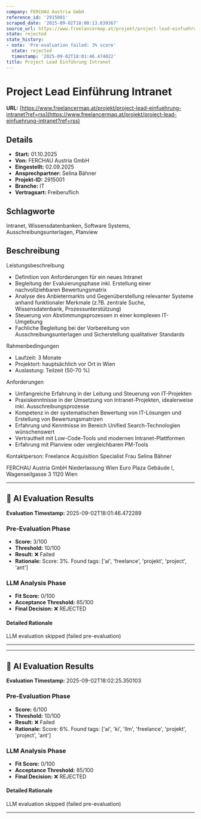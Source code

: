 ```yaml
---
company: FERCHAU Austria GmbH
reference_id: '2915001'
scraped_date: '2025-09-02T18:00:13.639367'
source_url: https://www.freelancermap.at/projekt/project-lead-einfuehrung-intranet?ref=rss
state: rejected
state_history:
- note: 'Pre-evaluation failed: 3% score'
  state: rejected
  timestamp: '2025-09-02T18:01:46.474022'
title: Project Lead Einführung Intranet
---
```



# Project Lead Einführung Intranet
**URL:** [https://www.freelancermap.at/projekt/project-lead-einfuehrung-intranet?ref=rss](https://www.freelancermap.at/projekt/project-lead-einfuehrung-intranet?ref=rss)
## Details
- **Start:** 01.10.2025
- **Von:** FERCHAU Austria GmbH
- **Eingestellt:** 02.09.2025
- **Ansprechpartner:** Selina Bähner
- **Projekt-ID:** 2915001
- **Branche:** IT
- **Vertragsart:** Freiberuflich

## Schlagworte
Intranet, Wissensdatenbanken, Software Systems, Ausschreibungsunterlagen, Planview

## Beschreibung
Leistungsbeschreibung
* Definition von Anforderungen für ein neues Intranet
* Begleitung der Evaluierungsphase inkl. Erstellung einer nachvollziehbaren Bewertungsmatrix
* Analyse des Anbietermarkts und Gegenüberstellung relevanter Systeme anhand funktionaler Merkmale (z.?B. zentrale Suche, Wissensdatenbank, Prozessunterstützung)
* Steuerung von Abstimmungsprozessen in einer komplexen IT-Umgebung
* Fachliche Begleitung bei der Vorbereitung von Ausschreibungsunterlagen und Sicherstellung qualitativer Standards

Rahmenbedingungen
* Laufzeit: 3 Monate
* Projektort: hauptsächlich vor Ort in Wien
* Auslastung: Teilzeit (50-70 %)

Anforderungen
* Umfangreiche Erfahrung in der Leitung und Steuerung von IT-Projekten
* Praxiskenntnisse in der Umsetzung von Intranet-Projekten, idealerweise inkl. Ausschreibungsprozesse
* Kompetenz in der systematischen Bewertung von IT-Lösungen und Erstellung von Bewertungsmatrizen
* Erfahrung und Kenntnisse im Bereich Unified Search-Technologien wünschenswert
* Vertrautheit mit Low-Code-Tools und modernen Intranet-Plattformen
* Erfahrung mit Planview oder vergleichbaren PM-Tools

Kontaktperson: Freelance Acquisition Specialist Frau Selina Bähner

FERCHAU Austria GmbH
Niederlassung Wien
Euro Plaza Gebäude I, Wagenseilgasse 3
1120 Wien

---

## 🤖 AI Evaluation Results

**Evaluation Timestamp:** 2025-09-02T18:01:46.472289

### Pre-Evaluation Phase
- **Score:** 3/100
- **Threshold:** 10/100
- **Result:** ❌ Failed
- **Rationale:** Score: 3%. Found tags: ['ai', 'freelance', 'projekt', 'project', 'ant']

### LLM Analysis Phase
- **Fit Score:** 0/100
- **Acceptance Threshold:** 85/100
- **Final Decision:** ❌ REJECTED

#### Detailed Rationale
LLM evaluation skipped (failed pre-evaluation)

---


---

## 🤖 AI Evaluation Results

**Evaluation Timestamp:** 2025-09-02T18:02:25.350103

### Pre-Evaluation Phase
- **Score:** 6/100
- **Threshold:** 10/100
- **Result:** ❌ Failed
- **Rationale:** Score: 6%. Found tags: ['ai', 'ki', 'llm', 'freelance', 'projekt', 'project', 'ant']

### LLM Analysis Phase
- **Fit Score:** 0/100
- **Acceptance Threshold:** 85/100
- **Final Decision:** ❌ REJECTED

#### Detailed Rationale
LLM evaluation skipped (failed pre-evaluation)

---
